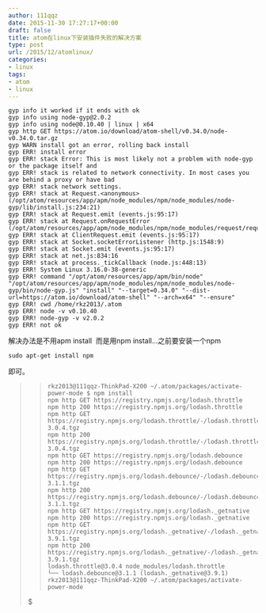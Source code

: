 ```yaml
---
author: 111qqz
date: 2015-11-30 17:27:17+00:00
draft: false
title: atom在linux下安装插件失败的解决方案
type: post
url: /2015/12/atomlinux/
categories:
- linux
tags:
- atom
- linux
---
```


<blockquote></blockquote>



 

    
    gyp info it worked if it ends with ok
    gyp info using node-gyp@2.0.2
    gyp info using node@0.10.40 | linux | x64
    gyp http GET https://atom.io/download/atom-shell/v0.34.0/node-v0.34.0.tar.gz
    gyp WARN install got an error, rolling back install
    gyp ERR! install error 
    gyp ERR! stack Error: This is most likely not a problem with node-gyp or the package itself and
    gyp ERR! stack is related to network connectivity. In most cases you are behind a proxy or have bad 
    gyp ERR! stack network settings.
    gyp ERR! stack at Request.<anonymous> (/opt/atom/resources/app/apm/node_modules/npm/node_modules/node-gyp/lib/install.js:234:21)
    gyp ERR! stack at Request.emit (events.js:95:17)
    gyp ERR! stack at Request.onRequestError (/opt/atom/resources/app/apm/node_modules/npm/node_modules/request/request.js:861:8)
    gyp ERR! stack at ClientRequest.emit (events.js:95:17)
    gyp ERR! stack at Socket.socketErrorListener (http.js:1548:9)
    gyp ERR! stack at Socket.emit (events.js:95:17)
    gyp ERR! stack at net.js:834:16
    gyp ERR! stack at process._tickCallback (node.js:448:13)
    gyp ERR! System Linux 3.16.0-38-generic
    gyp ERR! command "/opt/atom/resources/app/apm/bin/node" "/opt/atom/resources/app/apm/node_modules/npm/node_modules/node-gyp/bin/node-gyp.js" "install" "--target=0.34.0" "--dist-url=https://atom.io/download/atom-shell" "--arch=x64" "--ensure"
    gyp ERR! cwd /home/rkz2013/.atom
    gyp ERR! node -v v0.10.40
    gyp ERR! node-gyp -v v2.0.2
    gyp ERR! not ok



解决办法是不用apm install  而是用npm install...之前要安装一个npm

 

    
    sudo apt-get install npm


即可。


<blockquote>

>     
>     rkz2013@111qqz-ThinkPad-X200 ~/.atom/packages/activate-power-mode $ npm install
>     npm http GET https://registry.npmjs.org/lodash.throttle
>     npm http 200 https://registry.npmjs.org/lodash.throttle
>     npm http GET https://registry.npmjs.org/lodash.throttle/-/lodash.throttle-3.0.4.tgz
>     npm http 200 https://registry.npmjs.org/lodash.throttle/-/lodash.throttle-3.0.4.tgz
>     npm http GET https://registry.npmjs.org/lodash.debounce
>     npm http 200 https://registry.npmjs.org/lodash.debounce
>     npm http GET https://registry.npmjs.org/lodash.debounce/-/lodash.debounce-3.1.1.tgz
>     npm http 200 https://registry.npmjs.org/lodash.debounce/-/lodash.debounce-3.1.1.tgz
>     npm http GET https://registry.npmjs.org/lodash._getnative
>     npm http 200 https://registry.npmjs.org/lodash._getnative
>     npm http GET https://registry.npmjs.org/lodash._getnative/-/lodash._getnative-3.9.1.tgz
>     npm http 200 https://registry.npmjs.org/lodash._getnative/-/lodash._getnative-3.9.1.tgz
>     lodash.throttle@3.0.4 node_modules/lodash.throttle
>     └── lodash.debounce@3.1.1 (lodash._getnative@3.9.1)
>     rkz2013@111qqz-ThinkPad-X200 ~/.atom/packages/activate-power-mode
> 
> 
 $</blockquote>



